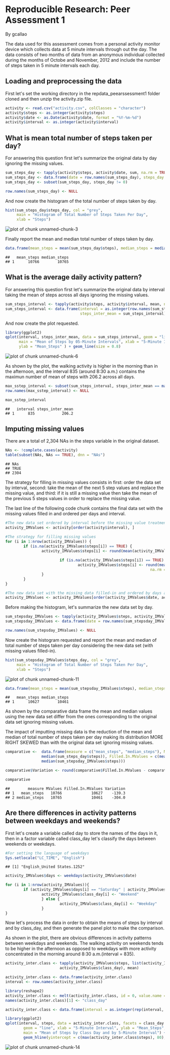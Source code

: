 # Reproducible Research: Peer Assessment 1
By gcallao  

The data used for this assessment comes from a personal activity monitor device
which collects data at 5 minute intervals through out the day. The data consists
of two months of data from an anonymous individual collected during the months
of Octobe and November, 2012 and include the number of steps taken in 5 minute
intervals each day.

## Loading and preprocessing the data
First let's set the working directory in the repdata_peearssessment1 folder
cloned and then unzip the activity.zip file.

```r
activity <- read.csv("activity.csv", colClasses = "character")
activity$steps <- as.integer(activity$steps)
activity$date <- as.Date(activity$date, format = "%Y-%m-%d")
activity$interval <- as.integer(activity$interval)
```

## What is mean total number of steps taken per day?
For answering this question first let's summarize the original data by day
ignoring the missing values.

```r
sum_steps_day <- tapply(activity$steps, activity$date, sum, na.rm = TRUE)
sum_steps_day <- data.frame(date = row.names(sum_steps_day), steps_day = sum_steps_day)
sum_steps_day <- subset(sum_steps_day, steps_day != 0)

row.names(sum_steps_day) <- NULL
```

And now create the histogram of the total number of steps taken by day.

```r
hist(sum_steps_day$steps_day, col = "grey",
     main = "Histogram of Total Number of Steps Taken Per Day",
     xlab = "Steps")
```

![plot of chunk unnamed-chunk-3](figure/unnamed-chunk-3.png) 

Finally report the mean and median total number of steps taken by day.

```r
data.frame(mean_steps = mean(sum_steps_day$steps), median_steps = median(sum_steps_day$steps))
```

```
##   mean_steps median_steps
## 1      10766        10765
```

## What is the average daily activity pattern?
For answering this question first let's summarize the original data by interval
taking the mean of steps across all days ignoring the missing values.

```r
sum_steps_interval <- tapply(activity$steps, activity$interval, mean, na.rm = TRUE)
sum_steps_interval <- data.frame(interval = as.integer(row.names(sum_steps_interval)), 
                                 steps_inter_mean = sum_steps_interval)
```

And now create the plot requested.

```r
library(ggplot2)
qplot(interval, steps_inter_mean, data = sum_steps_interval, geom = "line",
      main = "Mean of Steps by 05-Minute Intervals", xlab = "5-Minute Interval", 
      ylab = "Mean_Steps" ) + geom_line(size = 0.8) 
```

![plot of chunk unnamed-chunk-6](figure/unnamed-chunk-6.png) 

As shown by the plot, the walking activity is higher in the morning than in the
afternoon, and the interval 835 (around 8:30 a.m.) contains the 
maximun number of mean of steps with 206.2 across all days.

```r
max_sstep_interval <- subset(sum_steps_interval, steps_inter_mean == max(sum_steps_interval$steps_inter_mean))
row.names(max_sstep_interval) <- NULL

max_sstep_interval
```

```
##   interval steps_inter_mean
## 1      835            206.2
```

## Imputing missing values
There are a total of 2,304 NAs in the steps variable in the original dataset.

```r
NAs <- !complete.cases(activity)
table(subset(NAs, NAs == TRUE), dnn = "NAs")
```

```
## NAs
## TRUE 
## 2304
```

The strategy for filling in missing values consists in first: order the data set 
by interval, second: take the mean of the next 5 step values and replace the missing
value, and third: if it is still a missing value then take the mean of the previous 5 
steps values in order to replace the missing value.

The last line of the following code chunk contains the final data set with the 
missing values filled in and ordered per days and interval.

```r
#The new data set ordered by interval before the missing value treatment
activity_IMValues <- activity[order(activity$interval), ]

#The strategy for filling missing values
for (i in 1:nrow(activity_IMValues)) {
        if (is.na(activity_IMValues$steps[i]) == TRUE) {
                activity_IMValues$steps[i] <- round(mean(activity_IMValues$steps[i:(i+5)], na.rm = TRUE), 0)
                
                        if (is.na(activity_IMValues$steps[i]) == TRUE) {
                                activity_IMValues$steps[i] <- round(mean(activity_IMValues$steps[i:(i-5)], 
                                                                na.rm = TRUE), 0)        
                }
        }
}

#The new data set with the missing data filled-in and ordered by days and interval
activity_IMValues <- activity_IMValues[order(activity_IMValues$date, activity_IMValues$interval), ]
```

Before making the histogram, let's summarize the new data set by day.

```r
sum_stepsday_IMValues <- tapply(activity_IMValues$steps, activity_IMValues$date, sum)
sum_stepsday_IMValues <- data.frame(date = row.names(sum_stepsday_IMValues), steps_day = sum_stepsday_IMValues)

row.names(sum_stepsday_IMValues) <- NULL
```

Now create the histogram requested and report the mean and median of total number of steps 
taken per day considering the new data set (with missing values filled-in).

```r
hist(sum_stepsday_IMValues$steps_day, col = "grey",
     main = "Histogram of Total Number of Steps Taken Per Day",
     xlab = "Steps")
```

![plot of chunk unnamed-chunk-11](figure/unnamed-chunk-11.png) 

```r
data.frame(mean_steps = mean(sum_stepsday_IMValues$steps), median_steps = median(sum_stepsday_IMValues$steps))
```

```
##   mean_steps median_steps
## 1      10627        10461
```

As shown by the comparative data frame the mean and median values using the new data set differ 
from the ones corresponding to the original data set ignoring missing values. 

The impact of imputting missing data is the reduction of the mean and median of total number of steps
taken per day making its distribution MORE RIGHT SKEWED than with the original data set ignoring missing values.

```r
comparative <-  data.frame(measure = c("mean_steps", "median_steps"), MValues = c(mean(sum_steps_day$steps), 
                median(sum_steps_day$steps)), Filled.In.MValues = c(mean(sum_stepsday_IMValues$steps), 
                median(sum_stepsday_IMValues$steps)))

comparative$Variation <- round(comparative$Filled.In.MValues - comparative$MValues, 2)

comparative
```

```
##        measure MValues Filled.In.MValues Variation
## 1   mean_steps   10766             10627    -139.3
## 2 median_steps   10765             10461    -304.0
```

## Are there differences in activity patterns between weekdays and weekends?

First let's create a variable called day to store the names of the days in it, then 
in a factor variable called class_day let's classify the days between weekends or weekdays.

```r
#For setting the language of weekdays
Sys.setlocale("LC_TIME", "English")
```

```
## [1] "English_United States.1252"
```

```r
activity_IMValues$days <- weekdays(activity_IMValues$date)

for (i in 1:nrow(activity_IMValues)){
        if (activity_IMValues$days[i] == "Saturday" | activity_IMValues$days[i] == "Sunday") {
                activity_IMValues$class_day[i] <- "Weekend"
                } else {
                        activity_IMValues$class_day[i] <- "Weekday"       
                }
}
```

Now let's process the data in order to obtain the means of steps by interval and by class_day, and 
then generate the panel plot to make the comparison.

As shown in the plot, there are obvious differences in activity patterns between weekdays and
weekends. The walking activity on weekends tends to be higher in the afternoon as opposed to weekdays with more activity concentrated in the morning around 8:30 a.m.(interval = 835). 

```r
activity_inter.class <- tapply(activity_IMValues$steps, list(activity_IMValues$interval, 
                        activity_IMValues$class_day), mean)

activity_inter.class <- data.frame(activity_inter.class)
interval <- row.names(activity_inter.class)

library(reshape2)
activity_inter.class <- melt(activity_inter.class, id = 0, value.name = "steps")
names(activity_inter.class)[1] <- "class_day"

activity_inter.class <- data.frame(interval = as.integer(rep(interval, times = 2)), activity_inter.class)

library(ggplot2)
qplot(interval, steps, data = activity_inter.class, facets = class_day ~ ., 
        geom = "line", xlab = "5-Minute Interval", ylab = "Mean_Steps",
        main = "Mean of Steps by Class Day and by 5-Minute Interval") + geom_line(size = 0.8) + 
        geom_hline(yintercept = c(max(activity_inter.class$steps), 80), colour ="dark blue")
```

![plot of chunk unnamed-chunk-14](figure/unnamed-chunk-14.png) 

